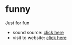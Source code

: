 # funny
Just for fun
* sound source: [click here](https://www.myinstants.com/en/index/vn/)
* visit to website: [click here](https://ahgaming03.github.io/funny/)
